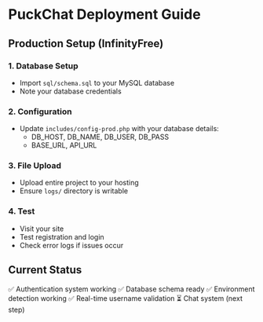 # PuckChat Deployment Guide

## Production Setup (InfinityFree)

### 1. Database Setup
- Import `sql/schema.sql` to your MySQL database
- Note your database credentials

### 2. Configuration
- Update `includes/config-prod.php` with your database details:
  - DB_HOST, DB_NAME, DB_USER, DB_PASS
  - BASE_URL, API_URL

### 3. File Upload
- Upload entire project to your hosting
- Ensure `logs/` directory is writable

### 4. Test
- Visit your site
- Test registration and login
- Check error logs if issues occur

## Current Status
✅ Authentication system working
✅ Database schema ready
✅ Environment detection working
✅ Real-time username validation
⏳ Chat system (next step)